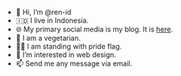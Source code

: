 - 👋 Hi, I’m @ren-id
- 🇮🇩 I live in Indonesia.
- 🌐 My primary social media is my blog. It is [here](https://ren.my.id).
- 🍄 I am a vegetarian.
- 🏳️‍🌈 I am standing with pride flag.
- 👀 I’m interested in web design.
- 📫 Send me any message via email.

<!---
ren-id/ren-id is a ✨ special ✨ repository because its `README.md` (this file) appears on your GitHub profile.
You can click the Preview link to take a look at your changes.
--->
